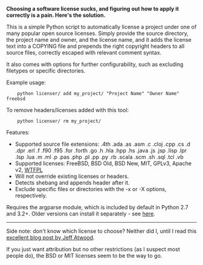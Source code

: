 **Choosing a software license sucks, and figuring out how to apply it correctly is
a pain. Here's the solution.**

This is a simple Python script to automatically license a project under one of
many popular open source licenses. Simply provide the source directory, the
project name and owner, and the license name, and it adds the license text into
a COPYING file and prepends the right copyright headers to all source files,
correctly escaped with relevant comment syntax.

It also comes with options for further configurability, such as excluding
filetypes or specific directories.

Example usage:

        python licenser/ add my_project/ "Project Name" "Owner Name" freebsd

To remove headers/licenses added with this tool:

        python licenser/ rm my_project/

Features:

*   Supported source file extensions: .4th .ada .as .asm .c .cloj .cpp .cs .d .dpr .erl .f .f90 .f95 .for .forth .go .h .hla .hpp .hs .java .js .jsp .lisp .lpr .lsp .lua .m .ml .p .pas .php .pl .pp .py .rb .scala .scm .sh .sql .tcl .vb
*   Supported licenses: FreeBSD, BSD Old, BSD New, MIT, GPLv3, Apache v2, [WTFPL](http://sam.zoy.org/wtfpl/)
*   Will not override existing licenses or headers.
*   Detects shebang and appends header after it.
*   Exclude specific files or directories with the -x or -X options, respectively.

Requires the argparse module, which is included by default in Python 2.7 and
3.2+. Older versions can install it separately - see [here](http://code.google.com/p/argparse/).

---

Side note: don't know which license to choose? Neither did I, until I read this
[excellent blog post by Jeff Atwood](http://www.codinghorror.com/blog/2007/04/pick-a-license-any-license.html).

If you just want attribution but no other restrictions (as I suspect most people
do), the BSD or MIT licenses seem to be the way to go.
